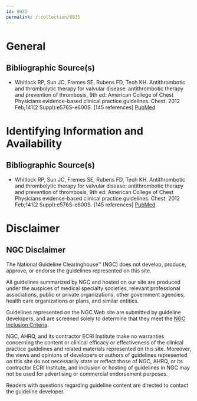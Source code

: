 ```yaml
---
id: 8935
permalink: /:collection/8935
---
```


# General

## Bibliographic Source(s)

- Whitlock RP, Sun JC, Fremes SE, Rubens FD, Teoh KH. Antithrombotic and thrombolytic therapy for valvular disease: antithrombotic therapy and prevention of thrombosis, 9th ed: American College of Chest Physicians evidence-based clinical practice guidelines. Chest. 2012 Feb;141(2 Suppl):e576S-e600S. [145 references] [ PubMed ](http://www.ncbi.nlm.nih.gov/entrez/query.fcgi?cmd=Retrieve&db=pubmed&dopt=Abstract&list_uids=22315272)

# Identifying Information and Availability

## Bibliographic Source(s)

- Whitlock RP, Sun JC, Fremes SE, Rubens FD, Teoh KH. Antithrombotic and thrombolytic therapy for valvular disease: antithrombotic therapy and prevention of thrombosis, 9th ed: American College of Chest Physicians evidence-based clinical practice guidelines. Chest. 2012 Feb;141(2 Suppl):e576S-e600S. [145 references] [ PubMed ](http://www.ncbi.nlm.nih.gov/entrez/query.fcgi?cmd=Retrieve&db=pubmed&dopt=Abstract&list_uids=22315272)

# Disclaimer

## NGC Disclaimer

The National Guideline Clearinghouse™ (NGC) does not develop, produce, approve, or endorse the guidelines represented on this site.

All guidelines summarized by NGC and hosted on our site are produced under the auspices of medical specialty societies, relevant professional associations, public or private organizations, other government agencies, health care organizations or plans, and similar entities.

Guidelines represented on the NGC Web site are submitted by guideline developers, and are screened solely to determine that they meet the [NGC Inclusion Criteria](/help-and-about/summaries/inclusion-criteria).

NGC, AHRQ, and its contractor ECRI Institute make no warranties concerning the content or clinical efficacy or effectiveness of the clinical practice guidelines and related materials represented on this site. Moreover, the views and opinions of developers or authors of guidelines represented on this site do not necessarily state or reflect those of NGC, AHRQ, or its contractor ECRI Institute, and inclusion or hosting of guidelines in NGC may not be used for advertising or commercial endorsement purposes.

Readers with questions regarding guideline content are directed to contact the guideline developer.

